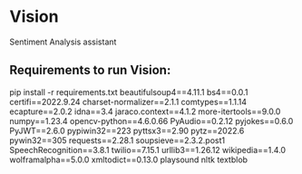 # Vision
Sentiment Analysis assistant

## Requirements to run Vision:

pip install -r requirements.txt
beautifulsoup4==4.11.1
bs4==0.0.1
certifi==2022.9.24
charset-normalizer==2.1.1
comtypes==1.1.14
ecapture==2.0.2
idna==3.4
jaraco.context==4.1.2
more-itertools==9.0.0
numpy==1.23.4
opencv-python==4.6.0.66
PyAudio==0.2.12
pyjokes==0.6.0
PyJWT==2.6.0
pypiwin32==223
pyttsx3==2.90
pytz==2022.6
pywin32==305
requests==2.28.1
soupsieve==2.3.2.post1
SpeechRecognition==3.8.1
twilio==7.15.1
urllib3==1.26.12
wikipedia==1.4.0
wolframalpha==5.0.0
xmltodict==0.13.0
playsound
nltk
textblob
